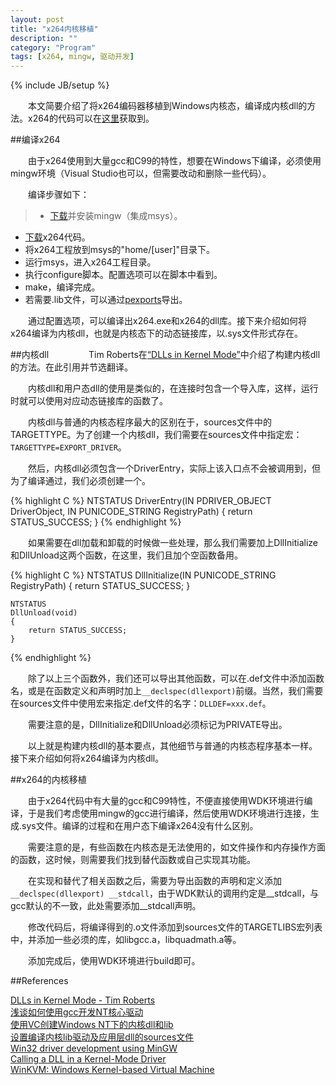 ```yaml
---
layout: post
title: "x264内核移植"
description: ""
category: "Program"
tags: [x264, mingw, 驱动开发]
---
```

{% include JB/setup %}

　　本文简要介绍了将x264编码器移植到Windows内核态，编译成内核dll的方法。x264的代码可以在[这里](http://download.videolan.org/pub/videolan/x264/)获取到。

<!--more-->

##编译x264

　　由于x264使用到大量gcc和C99的特性，想要在Windows下编译，必须使用mingw环境（Visual Studio也可以，但需要改动和删除一些代码）。

　　编译步骤如下：

>* [下载](http://sourceforge.net/projects/mingw/files/)并安装mingw（集成msys）。
* [下载](http://download.videolan.org/pub/videolan/x264/)x264代码。
* 将x264工程放到msys的"home/[user]"目录下。
* 运行msys，进入x264工程目录。
* 执行configure脚本。配置选项可以在脚本中看到。
* make，编译完成。
* 若需要.lib文件，可以通过[pexports](http://sourceforge.net/projects/mingw/files/MinGW/Extension/pexports/)导出。

　　通过配置选项，可以编译出x264.exe和x264的dll库。接下来介绍如何将x264编译为内核dll，也就是内核态下的动态链接库，以.sys文件形式存在。

##内核dll
　　
　　Tim Roberts在[“DLLs in Kernel Mode”](http://www.wd-3.com/archive/KernelDlls.htm)中介绍了构建内核dll的方法。在此引用并节选翻译。

　　内核dll和用户态dll的使用是类似的，在连接时包含一个导入库，这样，运行时就可以使用对应动态链接库的函数了。

　　内核dll与普通的内核态程序最大的区别在于，sources文件中的TARGETTYPE。为了创建一个内核dll，我们需要在sources文件中指定宏：`TARGETTYPE=EXPORT_DRIVER`。

　　然后，内核dll必须包含一个DriverEntry，实际上该入口点不会被调用到，但为了编译通过，我们必须创建一个。

{% highlight C %}
    NTSTATUS
    DriverEntry(IN PDRIVER_OBJECT DriverObject,
                IN PUNICODE_STRING RegistryPath)
    {
        return STATUS_SUCCESS;
    }
{% endhighlight %}

　　如果需要在dll加载和卸载的时候做一些处理，那么我们需要加上DllInitialize和DllUnload这两个函数，在这里，我们且加个空函数备用。

{% highlight C %}
    NTSTATUS
    DllInitialize(IN PUNICODE_STRING RegistryPath)
    {
        return STATUS_SUCCESS;
    }

    NTSTATUS
    DllUnload(void)
    {
        return STATUS_SUCCESS;
    }
{% endhighlight %}

　　除了以上三个函数外，我们还可以导出其他函数，可以在.def文件中添加函数名，或是在函数定义和声明时加上`__declspec(dllexport)`前缀。当然，我们需要在sources文件中使用宏来指定.def文件的名字：`DLLDEF=xxx.def`。

　　需要注意的是，DllInitialize和DllUnload必须标记为PRIVATE导出。

　　以上就是构建内核dll的基本要点，其他细节与普通的内核态程序基本一样。接下来介绍如何将x264编译为内核dll。

##x264的内核移植

　　由于x264代码中有大量的gcc和C99特性，不便直接使用WDK环境进行编译，于是我们考虑使用mingw的gcc进行编译，然后使用WDK环境进行连接，生成.sys文件。编译的过程和在用户态下编译x264没有什么区别。

　　需要注意的是，有些函数在内核态是无法使用的，如文件操作和内存操作方面的函数，这时候，则需要我们找到替代函数或自己实现其功能。

　　在实现和替代了相关函数之后，需要为导出函数的声明和定义添加`__declspec(dllexport) __stdcall`，由于WDK默认的调用约定是__stdcall，与gcc默认的不一致，此处需要添加__stdcall声明。

　　修改代码后，将编译得到的.o文件添加到sources文件的TARGETLIBS宏列表中，并添加一些必须的库，如libgcc.a，libquadmath.a等。

　　添加完成后，使用WDK环境进行build即可。


##References

[DLLs in Kernel Mode - Tim Roberts](http://www.wd-3.com/archive/KernelDlls.htm)  
[浅谈如何使用gcc开发NT核心驱动](http://blog.csdn.net/mydo/article/details/2281887)  
[使用VC创建Windows NT下的内核dll和lib](http://bbs.pediy.com/showthread.php?t=102426)  
[设置编译内核lib驱动及应用层dll的sources文件](http://laokaddk.blog.51cto.com/368606/413263/)  
[Win32 driver development using MinGW](http://www.fccps.cz/download/adv/frr/win32_ddk_mingw/win32_ddk_mingw.html)  
[Calling a DLL in a Kernel-Mode Driver](http://msdn.microsoft.com/en-us/windows/hardware/gg463187.aspx)  
[WinKVM: Windows Kernel-based Virtual Machine](http://www.linux-kvm.org/wiki/images/8/8a/WinKVM-KVMForum2010.pdf)  
